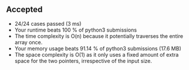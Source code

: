 Accepted
--------

-   24/24 cases passed (3 ms)
-   Your runtime beats 100 % of python3 submissions
-   The time complexity is O(n) because it potentially traverses the entire array once.
-   Your memory usage beats 91.14 % of python3 submissions (17.6 MB)
-   The space complexity is O(1) as it only uses a fixed amount of extra space for the two pointers, irrespective of the input size.